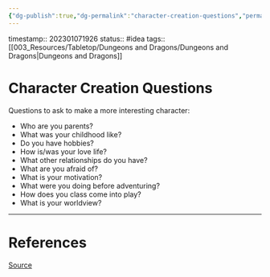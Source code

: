 ```yaml
---
{"dg-publish":true,"dg-permalink":"character-creation-questions","permalink":"/character-creation-questions/"}
---
```


timestamp:: 202301071926
status:: #idea
tags:: [[003_Resources/Tabletop/Dungeons and Dragons/Dungeons and Dragons\|Dungeons and Dragons]]
# Character Creation Questions
Questions to ask to make a more interesting character:
- Who are you parents?
- What was your childhood like?
- Do you have hobbies?
- How is/was your love life?
- What other relationships do you have?
- What are you afraid of?
- What is your motivation?
- What were you doing before adventuring?
- How does you class come into play?
- What is your worldview?



---
# References
[Source](https://www.thegamer.com/dungeons-dragons-dnd-questions-to-ask-creating-characters/)
